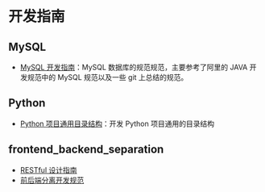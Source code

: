 # 开发指南

## MySQL

- [MySQL 开发指南](MySQL/MySQL%20开发指南.md)：MySQL 数据库的规范规范，主要参考了阿里的 JAVA 开发规范中的 MySQL 规范以及一些 git 上总结的规范。


## Python

- [Python 项目通用目录结构](Python/Python%20项目通用目录结构.md)：开发 Python 项目通用的目录结构


## frontend_backend_separation

- [RESTful 设计指南](frontend_backend_separation/RESTful%20设计指南.md)
- [前后端分离开发规范](frontend_backend_separation/前后端分离开发规范.md)